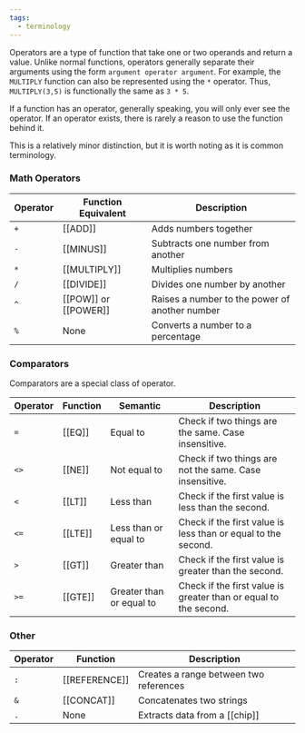 ```yaml
---
tags:
  - terminology
---
```


Operators are a type of function that take one or two operands and return a value. Unlike normal functions, operators generally separate their arguments using the form `argument operator argument`. For example, the `MULTIPLY` function can also be represented using the `*` operator. Thus, `MULTIPLY(3,5)` is functionally the same as `3 * 5`.

If a function has an operator, generally speaking, you will only ever see the operator. If an operator exists, there is rarely a reason to use the function behind it.

This is a relatively minor distinction, but it is worth noting as it is common terminology.

### Math Operators

| Operator | Function Equivalent | Description                                    |
| -------- | ------------------- | ---------------------------------------------- |
| `+`      | [[ADD]]                | Adds numbers together                          |
| `-`      | [[MINUS]]             | Subtracts one number from another              |
| `*`      | [[MULTIPLY]]          | Multiplies numbers                             |
| `/`      | [[DIVIDE]]           | Divides one number by another                  |
| `^`      | [[POW]] or [[POWER]]       | Raises a number to the power of another number |
| `%`      | None                | Converts a number to a percentage              |

### Comparators

Comparators are a special class of operator.

| Operator | Function | Semantic                 | Description                                                      |
| -------- | -------- | ------------------------ | ---------------------------------------------------------------- |
| `=`      | [[EQ]]     | Equal to                 | Check if two things are the same. Case insensitive.              |
| `<>`     | [[NE]]     | Not equal to             | Check if two things are not the same. Case insensitive.          |
| `<`      | [[LT]]     | Less than                | Check if the first value is less than the second.                |
| `<=`     | [[LTE]]    | Less than or equal to    | Check if the first value is less than or equal to the second.    |
| `>`      | [[GT]]     | Greater than             | Check if the first value is greater than the second.             |
| `>=`     | [[GTE]]    | Greater than or equal to | Check if the first value is greater than or equal to the second. |

### Other

| Operator | Function    | Description                            |
| -------- | ----------- | -------------------------------------- |
| `:`      | [[REFERENCE]] | Creates a range between two references |
| `&`      | [[CONCAT]]    | Concatenates two strings               |
| `.` |  None | Extracts data from a [[chip]] |